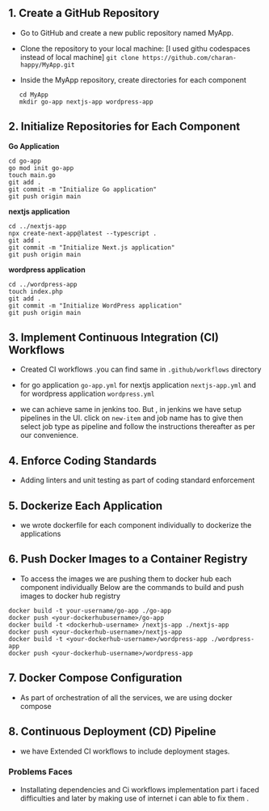 
## 1. Create a GitHub Repository
- Go to GitHub and create a new public repository named MyApp.
- Clone the repository to your local machine:
  [I used githu codespaces instead of local machine]
  `git clone https://github.com/charan-happy/MyApp.git`

- Inside the MyApp repository, create directories for each component
```
   cd MyApp 
   mkdir go-app nextjs-app wordpress-app
```

## 2. Initialize Repositories for Each Component
**Go Application**
```
cd go-app
go mod init go-app
touch main.go
git add .
git commit -m "Initialize Go application"
git push origin main

```
**nextjs application**
```
cd ../nextjs-app
npx create-next-app@latest --typescript .
git add .
git commit -m "Initialize Next.js application"
git push origin main

```
**wordpress application**
```
cd ../wordpress-app
touch index.php
git add .
git commit -m "Initialize WordPress application"
git push origin main

```
## 3. Implement Continuous Integration (CI) Workflows
- Created CI workflows .you can find same in `.github/workflows` directory
- for go application `go-app.yml` for nextjs application `nextjs-app.yml` and for wordpress application `wordpress.yml`

- we can achieve same in jenkins too. But , in jenkins we have setup pipelines in the UI. click on `new-item` and job name has to give then select job type as pipeline and follow the instructions thereafter as per our convenience.

## 4. Enforce Coding Standards
- Adding linters and unit testing as part of coding standard enforcement

## 5. Dockerize Each Application
- we wrote dockerfile for each component individually to dockerize the applications

## 6. Push Docker Images to a Container Registry
- To access the images we are pushing them to docker hub each component individually
Below are the commands to build and push images to docker hub registry

 ```
docker build -t your-username/go-app ./go-app
docker push <your-dockerhubusername>/go-app
docker build -t <dockerhub-username> /nextjs-app ./nextjs-app
docker push <your-dockerhub-username>/nextjs-app
docker build -t <your-dockerhub-username>/wordpress-app ./wordpress-app
docker push <your-dockerhub-username>/wordpress-app
  ```

## 7. Docker Compose Configuration
- As part of orchestration of all the services, we are using docker compose

## 8. Continuous Deployment (CD) Pipeline

- we have Extended CI workflows to include deployment stages.


### Problems Faces
- Installating dependencies and Ci workflows implementation part i faced difficulties and later by making use of internet i can able to fix them .

  
